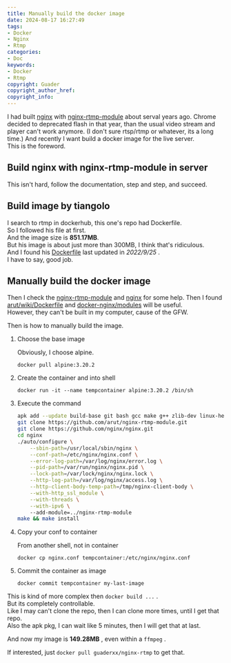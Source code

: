```yaml
---
title: Manually build the docker image
date: 2024-08-17 16:27:49
tags:
- Docker
- Nginx
- Rtmp
categories:
- Doc
keywords:
- Docker
- Rtmp
copyright: Guader
copyright_author_href:
copyright_info:
---
```


I had built [nginx][nginx] with [nginx-rtmp-module][nginx-rtmp-module] about serval years ago.
Chrome decided to deprecated flash in that year, than the usual video stream and player can't work anymore. (I don't sure rtsp/rtmp or whatever, its a long time.)
And recently I want build a docker image for the live server.  
This is the foreword.


## Build nginx with nginx-rtmp-module in server

This isn't hard, follow the documentation, step and step, and succeed.


## Build image by tiangolo

I search to rtmp in dockerhub, this one's repo had Dockerfile.  
So I followed his file at first.  
And the image size is **851.17MB**.   
But his image is about just more than 300MB, I think that's ridiculous.  
And I found his [Dockerfile][tiangolo-Dockerfile] last updated in *2022/9/25* .   
I have to say, good job.


## Manually build the docker image

Then I check the [nginx-rtmp-module][nginx-rtmp-module] and [nginx][nginx] for some help.
Then I found [arut/wiki/Dockerfile][arut-Dockerfile] and [docker-nginx/modules][docker-nginx-modules] will be useful.  
However, they can't be built in my computer, cause of the GFW.  

Then is how to manually build the image.

1. Choose the base image

    Obviously, I choose alpine.

    `docker pull alpine:3.20.2`

2. Create the container and into shell

    `docker run -it --name tempcontainer alpine:3.20.2 /bin/sh` 

3. Execute the command

    ```bash
    apk add --update build-base git bash gcc make g++ zlib-dev linux-headers pcre-dev openssl-dev
    git clone https://github.com/arut/nginx-rtmp-module.git
    git clone https://github.com/nginx/nginx.git
    cd nginx
    ./auto/configure \
        --sbin-path=/usr/local/sbin/nginx \
        --conf-path=/etc/nginx/nginx.conf \
        --error-log-path=/var/log/nginx/error.log \
        --pid-path=/var/run/nginx/nginx.pid \
        --lock-path=/var/lock/nginx/nginx.lock \
        --http-log-path=/var/log/nginx/access.log \
        --http-client-body-temp-path=/tmp/nginx-client-body \
        --with-http_ssl_module \
        --with-threads \
        --with-ipv6 \ 
        --add-module=../nginx-rtmp-module 
    make && make install
    ```

4. Copy your conf to container

    From another shell, not in container

    `docker cp nginx.conf tempcontainer:/etc/nginx/nginx.conf`

5. Commit the container as image

    `docker commit tempcontainer my-last-image`


This is kind of more complex then `docker build ...` .  
But its completely controllable.  
Like I may can't clone the repo, then I can clone more times, until I get that repo.  
Also the apk pkg, I can wait like 5 minutes, then I will get that at last.

And now my image is **149.28MB** , even within a `ffmpeg` .


If interested, just `docker pull guaderxx/nginx-rtmp` to get that.




[nginx]: https://nginx.org/
[nginx-rtmp-module]: https://github.com/arut/nginx-rtmp-module
[tiangolo-Dockerfile]: https://github.com/tiangolo/nginx-rtmp-docker/blob/master/Dockerfile
[arut-Dockerfile]: https://github.com/arut/nginx-rtmp-module/wiki/Building-a-docker-image-with-nginx--rtmp-module#alpine
[docker-nginx-modules]: https://github.com/nginxinc/docker-nginx/blob/master/modules/README.md
